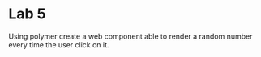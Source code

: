 Lab 5
======
Using polymer create a web component able to render a random number every time the user click on it.

